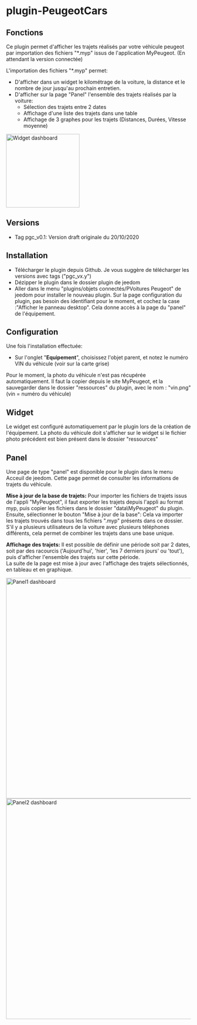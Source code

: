 # plugin-PeugeotCars

## Fonctions

Ce plugin permet d'afficher les trajets réalisés par votre véhicule peugeot par importation des fichiers "*.myp" issus de l'application MyPeugeot.
(En attendant la version connectée)

L'importation des fichiers "*.myp" permet:
* D'afficher dans un widget le kilométrage de la voiture, la distance et le nombre de jour jusqu'au prochain entretien.
* D'afficher sur la page "Panel" l'ensemble des trajets réalisés par la voiture:
  * Sélection des trajets entre 2 dates
  * Affichage d'une liste des trajets dans une table
  * Affichage de 3 graphes pour les trajets (Distances, Durées, Vitesse moyenne)

<p align="left">
  <img src="../master/doc/images/widget.png" width="200" title="Widget dashboard">
</p>

## Versions
* Tag pgc_v0.1: Version draft originale du 20/10/2020


## Installation
* Télécharger le plugin depuis Github. Je vous suggère de télécharger les versions avec tags ("pgc_vx.y")
* Dézipper le plugin dans le dossier plugin de jeedom
* Aller dans le menu "plugins/objets connectés/PVoitures Peugeot" de jeedom pour installer le nouveau plugin.
Sur la page configuration du plugin, pas besoin des identifiant pour le moment, et cochez la case :"Afficher le panneau desktop". Cela donne accès à la page du "panel" de l'équipement.

## Configuration
Une fois l'installation effectuée:
* Sur l'onglet "**Equipement**", choisissez l'objet parent, et notez le numéro VIN du véhicule (voir sur la carte grise)

Pour le moment, la photo du véhicule n'est pas récupérée automatiquement.
Il faut la copier depuis le site MyPeugeot, et la sauvegarder dans le dossier "ressources" du plugin, avec le nom : "vin.png" (vin = numéro du véhicule)

## Widget
Le widget est configuré automatiquement par le plugin lors de la création de l'équipement.
La photo du véhicule doit s'afficher sur le widget si le fichier photo précédent est bien présent dans le dossier "ressources"

## Panel
Une page de type "panel" est disponible pour le plugin dans le menu Acceuil de jeedom.
Cette page permet de consulter les informations de trajets du véhicule.

**Mise à jour de la base de trajets:**
Pour importer les fichiers de trajets issus de l'appli "MyPeugeot", il faut exporter les trajets depuis l'appli au format myp, puis copier les fichiers dans le dossier "data\MyPeugeot" du plugin.
Ensuite, sélectionner le bouton "Mise à jour de la base": Cela va importer les trajets trouvés dans tous les fichiers ".myp" présents dans ce dossier.
S'il y a plusieurs utilisateurs de la voiture avec plusieurs téléphones différents, cela permet de combiner les trajets dans une base unique.

**Affichage des trajets:**
Il est possible de définir une période soit par 2 dates, soit par des racourcis ('Aujourd'hui', 'hier', 'les 7 derniers jours' ou 'tout'), puis d'afficher l'ensemble des trajets sur cette période. <br>
La suite de la page est mise à jour avec l'affichage des trajets sélectionnés, en tableau et en graphique.

<p align="left">
  <img src="../master/doc/images/panel1.png" width="600" title="Panel1 dashboard">
  <img src="../master/doc/images/panel2.png" width="600" title="Panel2 dashboard">
</p>
